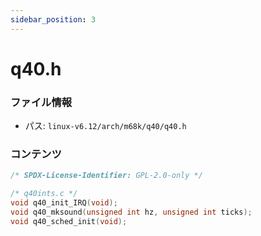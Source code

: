 ```yaml
---
sidebar_position: 3
---
```

# q40.h

### ファイル情報

- パス: `linux-v6.12/arch/m68k/q40/q40.h`

### コンテンツ

```h
/* SPDX-License-Identifier: GPL-2.0-only */

/* q40ints.c */
void q40_init_IRQ(void);
void q40_mksound(unsigned int hz, unsigned int ticks);
void q40_sched_init(void);

```
